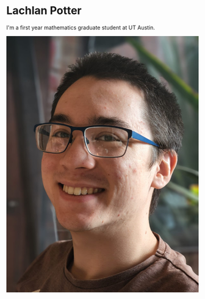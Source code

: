 # Lachlan Potter

I'm a first year mathematics graduate student at UT Austin.


![picture of me in png](/docs/assets/headshot_photo.png)
